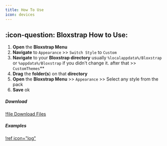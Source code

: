 ```yaml
---
title: How To Use
icon: devices
---
```


## :icon-question: Bloxstrap How to Use:
1. **Open** the **Bloxstrap Menu**
2. **Navigate** to `Appearance` >> `Switch Style` to `Custom`
3. **Navigate** to your **Bloxstrap directory** usually `%localappdata%/Bloxstrap` or `%appdata%/Bloxstrap` if you didn't change it. after that >> `CustomThemes`**
4. **Drag** the **folder(s**) on that **directory**
5. **Open** the **Bloxstrap Menu** >> `Appearance` >> Select any style from the pack
6. **Save** ok

##### Download

[!file Download Files](https://github.com/fastdotspace/mods/archive/refs/heads/main.zip)

##### Examples
[!ref icon="log"](https://github.com/bloxstraplabs/custom-bootstrapper-examples)

